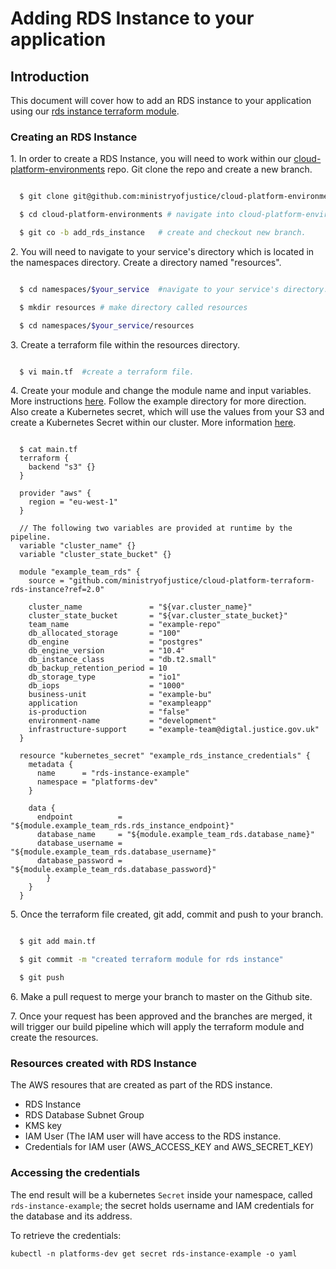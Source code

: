 # Adding RDS Instance to your application

## Introduction
This document will cover how to add an RDS instance to your application using our [rds instance terraform module](https://github.com/ministryofjustice/cloud-platform-terraform-rds-instance).

### Creating an RDS Instance

1\. In order to create a RDS Instance, you will need to work within our [cloud-platform-environments](https://github.com/ministryofjustice/cloud-platform-environments) repo. Git clone the repo and create a new branch.

```bash

  $ git clone git@github.com:ministryofjustice/cloud-platform-environments.git #git clone repo

  $ cd cloud-platform-environments # navigate into cloud-platform-environments directory.

  $ git co -b add_rds_instance   # create and checkout new branch.

```

2\. You will need to navigate to your service's directory which is located in the namespaces directory. Create a directory named "resources".

```bash

  $ cd namespaces/$your_service  #navigate to your service's directory.

  $ mkdir resources # make directory called resources

  $ cd namespaces/$your_service/resources

```

3\. Create a terraform file within the resources directory.

```bash

  $ vi main.tf  #create a terraform file.

```

4\. Create your module and change the module name and input variables. More instructions [here](https://github.com/ministryofjustice/cloud-platform-terraform-rds-instance). Follow the example directory for more direction. Also create a Kubernetes secret, which will use the values from your S3 and create a Kubernetes Secret within our cluster. More information [here](https://www.terraform.io/docs/providers/kubernetes/r/secret.html).


```hcl

  $ cat main.tf
  terraform {
    backend "s3" {}
  }

  provider "aws" {
    region = "eu-west-1"
  }

  // The following two variables are provided at runtime by the pipeline.
  variable "cluster_name" {}
  variable "cluster_state_bucket" {}

  module "example_team_rds" {
    source = "github.com/ministryofjustice/cloud-platform-terraform-rds-instance?ref=2.0"

    cluster_name               = "${var.cluster_name}"
    cluster_state_bucket       = "${var.cluster_state_bucket}"
    team_name                  = "example-repo"
    db_allocated_storage       = "100"
    db_engine                  = "postgres"
    db_engine_version          = "10.4"
    db_instance_class          = "db.t2.small"
    db_backup_retention_period = 10
    db_storage_type            = "io1"
    db_iops                    = "1000"
    business-unit              = "example-bu"
    application                = "exampleapp"
    is-production              = "false"
    environment-name           = "development"
    infrastructure-support     = "example-team@digtal.justice.gov.uk"
  }

  resource "kubernetes_secret" "example_rds_instance_credentials" {
    metadata {
      name      = "rds-instance-example"
      namespace = "platforms-dev"
    }

    data {
      endpoint          = "${module.example_team_rds.rds_instance_endpoint}"
      database_name     = "${module.example_team_rds.database_name}"
      database_username = "${module.example_team_rds.database_username}"
      database_password = "${module.example_team_rds.database_password}"
        }
    }
  }

```

5\. Once the terraform file created, git add, commit and push to your branch.

```bash

  $ git add main.tf

  $ git commit -m "created terraform module for rds instance"

  $ git push

```

6\. Make a pull request to merge your branch to master on the Github site.

7\. Once your request has been approved and the branches are merged, it will trigger our build pipeline which will apply the terraform module and create the resources.

<!-- 8\. Here is an [working example](https://github.com/ministryofjustice/cloud-platform-environments/tree/add/terraform/namespaces/cloud-platform-test-1.k8s.integration.dsd.io/platforms-dev) -->

### Resources created with RDS Instance
The AWS resoures that are created as part of the RDS instance.

- RDS Instance
- RDS Database Subnet Group
- KMS key
- IAM User (The IAM user will have access to the RDS instance.
- Credentials for IAM user (AWS_ACCESS_KEY and AWS_SECRET_KEY)

### Accessing the credentials

The end result will be a kubernetes `Secret` inside your namespace, called `rds-instance-example`; the secret holds username and IAM credentials for the database and its address.

To retrieve the credentials:
```
kubectl -n platforms-dev get secret rds-instance-example -o yaml
```
